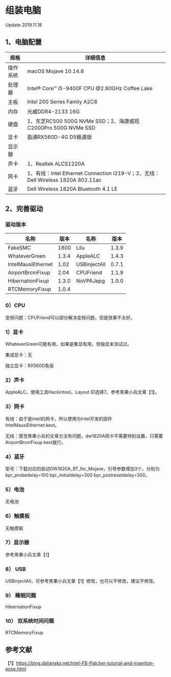 # 组装电脑

Update 2019.11.18

## 1、电脑配置

| 规格     | 详细信息                                                     |
| -------- | ------------------------------------------------------------ |
| 操作系统 | macOS Mojave 10.14.6                                         |
| 处理器   | Intel® Core™ i5-9400F CPU @2.90GHz Coffee Lake               |
| 主板     | Intel 200 Series Family A2C8                                 |
| 内存     | 光威DDR4-2133 16G                                            |
| 硬盘     | 1、东芝RC500 500G NVMe SSD；2、海康威视C2000Pro 500G NVMe SSD |
| 显卡     | 盈通RX560D-4G D5极速版                                       |
| 显示器   |                                                              |
| 声卡     | 1、Realtek ALCS1220A                                         |
| 网卡     | 1、有线：Intel Ethernet Connection I219-V；2、无线：Dell Wireless 1820A 802.11ac |
| 蓝牙     | Dell Wireless 1820A Bluetooth 4.1 LE                         |

## 2、完善驱动

### 驱动版本

| 名称               | 版本  | 名称         | 版本  |
| ------------------ | ----- | ------------ | ----- |
| FakeSMC            | 1800  | Lilu         | 1.3.9 |
| WhateverGreen      | 1.3.4 | AppleALC     | 1.4.3 |
| IntelMausiEthernet | 1.02  | USBinjectAll | 0.7.1 |
| AirportBrcmFixup   | 2.04  | CPUFriend    | 1.1.9 |
| HibernationFixup   | 1.3.0 | NoVPAJepg    | 1.0.0 |
| RTCMemoryFixup     | 1.0.4 |              |       |

### 0）CPU

变频问题：CPUFriend可以部分解决变频问题，但是效果不太好。

### 1）显卡

WhateverGreen可能有用，如果是集显有用，但独显未测试过。

集成显卡：无

独立显卡：RX560D免驱

###  2）声卡

AppleALC，使用工具Hackintool，Layout ID选择7。参考黑果小兵文章【1】。

### 3）网卡

有线：由于是intel的网卡，所以使用为Intel开发的固件IntelMausiEthernet.kext。

无线：感觉黑果小兵的文章方法有问题，dw1820A网卡不需要特别设置，只需要AirportBrcmFixup.kext就行。

### 4）蓝牙

型号：下载对应的驱动DW1820A_BT_for_Mojave，引导参数增加3个，分别为bpr_probedelay=100 bpr_initialdelay=300 bpr_postresetdelay=300。

### 5）电池

无电池

### 6）触摸板

无触摸板

### 7）显示器

参考黑果小兵文章【1】

### 8） USB

USBinjectAll，可参考黑果小兵文章【1】修改，也可以不修改，建议不修改。

### 9） 睡眠问题

HibernationFixup

### 10） 双系统时间问题

RTCMemoryFixup

## 参考文献

【1】https://blog.daliansky.net/Intel-FB-Patcher-tutorial-and-insertion-pose.html